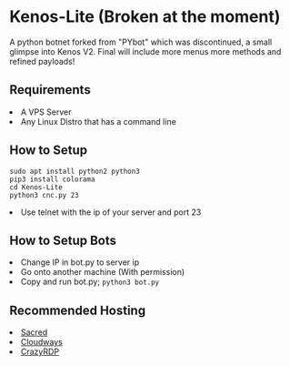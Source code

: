 # Kenos-Lite (Broken at the moment)
A python botnet forked from "PYbot" which was discontinued, a small glimpse into Kenos V2. Final will include more menus more methods and refined payloads!

<div>
  <h2>Requirements</h2><lu>
  <li>A VPS Server
  <li>Any Linux Distro that has a command line

<div>
  <h2>How to Setup</h2>
  <pre><code>sudo apt install python2 python3
pip3 install colorama
cd Kenos-Lite
python3 cnc.py 23</code></pre>
  <li>Use telnet with the ip of your server and port 23</li>
  <div>

<div>
  <h2>How to Setup Bots</h2><lu>
  <li>Change IP in bot.py to server ip
  <li>Go onto another machine (With permission)
  <li>Copy and run bot.py; <code>python3 bot.py</code>

<div>
  <h2>Recommended Hosting</h2><lu>
  <li><a href="https://sacred.sbs/">Sacred</a>
  <li><a href="https://www.cloudways.com/en/">Cloudways</a>
  <li><a href="https://crazyrdp.com/linux-vps-hosting/">CrazyRDP</a>
    <div></lu>
